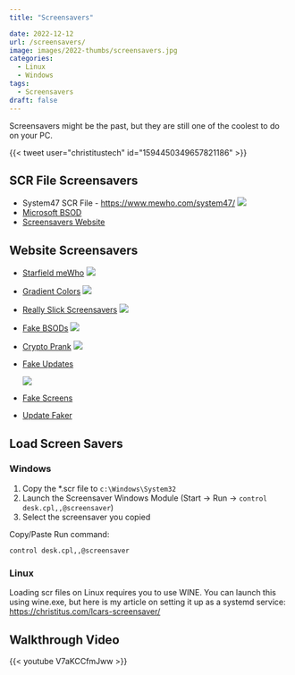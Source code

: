 ```yaml
---
title: "Screensavers"

date: 2022-12-12
url: /screensavers/
image: images/2022-thumbs/screensavers.jpg
categories:
  - Linux
  - Windows
tags:
  - Screensavers
draft: false
---
```

Screensavers might be the past, but they are still one of the coolest to do on your PC. 
<!--more-->

{{< tweet user="christitustech" id="1594450349657821186" >}}

## SCR File Screensavers

- System47 SCR File - <https://www.mewho.com/system47/>
  ![](/images/2022/starfield-screensaver/system47.png)
- [Microsoft BSOD](https://learn.microsoft.com/en-us/sysinternals/downloads/bluescreen)
- [Screensavers Website](https://www.screensaversplanet.com/screensavers/?free=on)

## Website Screensavers

- [Starfield meWho](https://www.mewho.com/starfield47/)
  ![](/images/2022/starfield-screensaver/starfield.png)
- [Gradient Colors](https://gradiyent.netlify.app/)
  ![](/images/2022/starfield-screensaver/gradient.png)
- [Really Slick Screensavers](https://sourceforge.net/projects/rssavers/)
  ![](/images/2022/starfield-screensaver/hyperspace.png)
- [Fake BSODs](https://www.ravbug.com/bsod/)
  ![](/images/2022/starfield-screensaver/bsod.png)
- [Crypto Prank](https://www.cryptoprank.com/#/)
  ![](/images/2022/starfield-screensaver/crypto-prank.png)
- [Fake Updates](https://fakeupdate.net/)

  ![](/images/2022/starfield-screensaver/xp.png)
- [Fake Screens](https://screen.vercel.app/)
- [Update Faker](https://updatefaker.com/)

## Load Screen Savers

### Windows

1. Copy the *.scr file to `c:\Windows\System32`
2. Launch the Screensaver Windows Module (Start -> Run -> `control desk.cpl,,@screensaver`)
3. Select the screensaver you copied

Copy/Paste Run command:
```
control desk.cpl,,@screensaver
```

### Linux

Loading scr files on Linux requires you to use WINE. You can launch this using wine.exe, but here is my article on setting it up as a systemd service: <https://christitus.com/lcars-screensaver/>

## Walkthrough Video

{{< youtube V7aKCCfmJww >}}
